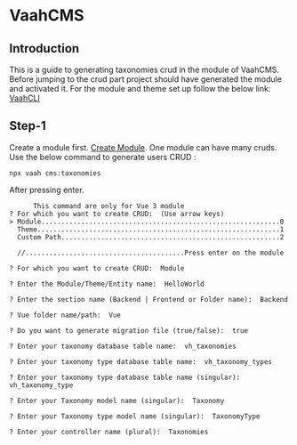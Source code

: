 # VaahCMS

[comment]: <> ([[toc]])

## Introduction

This is a guide to generating taxonomies crud in the module of VaahCMS.
Before jumping to the crud part project should have generated the module and activated it.
For the module and theme set up follow the below link:
[VaahCLI](https://github.com/webreinvent/vaahcli/tree/develop)


## Step-1
Create a module first. [Create Module](https://docs.vaah.dev/vaahcms-2/backend/generate-module.html).
One module can have many cruds.\
Use the below command to generate users CRUD :

```shell
npx vaah cms:taxonomies
```
After pressing enter.

```shell
      This command are only for Vue 3 module      
? For which you want to create CRUD:  (Use arrow keys)
> Module............................................................0
  Theme.............................................................1
  Custom Path.......................................................2
  
  //........................................Press enter on the module
```

```shell
? For which you want to create CRUD:  Module
````

```shell
? Enter the Module/Theme/Entity name:  HelloWorld
````

```shell
? Enter the section name (Backend | Frontend or Folder name):  Backend
````

```shell
? Vue folder name/path:  Vue
````

```shell
? Do you want to generate migration file (true/false):  true
````

```shell
? Enter your taxonomy database table name:  vh_taxonomies
```

```shell
? Enter your taxonomy type database table name:  vh_taxonomy_types
```

```shell
? Enter your taxonomy type database table name (singular):  vh_taxonomy_type
```

```shell
? Enter your Taxonomy model name (singular):  Taxonomy
```

```shell
? Enter your Taxonomy type model name (singular):  TaxonomyType
```

```shell
? Enter your controller name (plural):  Taxonomies
```